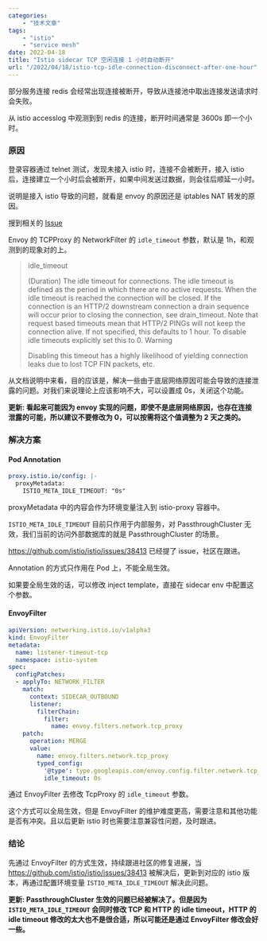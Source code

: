 ```yaml
---
categories:
    - "技术文章"
tags:
    - "istio"
    - "service mesh"
date: 2022-04-18
title: "Istio sidecar TCP 空闲连接 1 小时自动断开"
url: "/2022/04/18/istio-tcp-idle-connection-disconnect-after-one-hour"
---
```


部分服务连接 redis 会经常出现连接被断开，导致从连接池中取出连接发送请求时会失败。

从 istio accesslog 中观测到到 redis 的连接，断开时间通常是 3600s 即一个小时。

<!--more-->

### 原因

登录容器通过 telnet 测试，发现未接入 istio 时，连接不会被断开，接入 istio 后，连接建立一个小时后会被断开，如果中间发送过数据，则会往后顺延一小时。

说明是接入 istio 导致的问题，就看是 envoy 的原因还是 iptables NAT 转发的原因。

搜到相关的 [Issue](https://github.com/istio/istio/issues/24387)

Envoy 的 TCPProxy 的 NetworkFilter 的 `idle_timeout` 参数，默认是 1h，和观测到的现象对的上。

> idle_timeout
>
> (Duration) The idle timeout for connections. The idle timeout is defined as the period in which there are no active requests. When the idle timeout is reached the connection will be closed. If the connection is an HTTP/2 downstream connection a drain sequence will occur prior to closing the connection, see drain_timeout. Note that request based timeouts mean that HTTP/2 PINGs will not keep the connection alive. If not specified, this defaults to 1 hour. To disable idle timeouts explicitly set this to 0.
> Warning
> 
> Disabling this timeout has a highly likelihood of yielding connection leaks due to lost TCP FIN packets, etc.

从文档说明中来看，目的应该是，解决一些由于底层网络原因可能会导致的连接泄露的问题。对我们来说理论上应该影响不大，可以设置成 0s，关闭这个功能。

**更新: 看起来可能因为 envoy 实现的问题，即使不是底层网络原因，也存在连接泄露的可能，所以建议不要修改为 0，可以按需将这个值调整为 2 天之类的。**

### 解决方案

#### Pod Annotation

```yaml
proxy.istio.io/config: |-
  proxyMetadata:
    ISTIO_META_IDLE_TIMEOUT: "0s"
```

proxyMetadata 中的内容会作为环境变量注入到 istio-proxy 容器中。

`ISTIO_META_IDLE_TIMEOUT` 目前只作用于内部服务，对 PassthroughCluster 无效，我们当前的访问外部数据库的就是 PassthroughCluster 的场景。

https://github.com/istio/istio/issues/38413 已经提了 issue，社区在跟进。

Annotation 的方式只作用在 Pod 上，不能全局生效。

如果要全局生效的话，可以修改 inject template，直接在 sidecar env 中配置这个参数。

#### EnvoyFilter

```yaml
apiVersion: networking.istio.io/v1alpha3
kind: EnvoyFilter
metadata:
  name: listener-timeout-tcp
  namespace: istio-system
spec:
  configPatches:
  - applyTo: NETWORK_FILTER
    match:
      context: SIDECAR_OUTBOUND
      listener:
        filterChain:
          filter:
            name: envoy.filters.network.tcp_proxy
    patch:
      operation: MERGE
      value:
        name: envoy.filters.network.tcp_proxy
        typed_config:
          '@type': type.googleapis.com/envoy.config.filter.network.tcp_proxy.v2.TcpProxy
          idle_timeout: 0s
```

通过 EnvoyFilter 去修改 TcpProxy 的 `idle_timeout` 参数。

这个方式可以全局生效，但是 EnvoyFilter 的维护难度更高，需要注意和其他功能是否有冲突。且以后更新 istio 时也需要注意兼容性问题，及时跟进。

### 结论

先通过 EnvoyFilter 的方式生效，持续跟进社区的修复进展，当 https://github.com/istio/istio/issues/38413 被解决后，更新到对应的 istio 版本，再通过配置环境变量 `ISTIO_META_IDLE_TIMEOUT` 解决此问题。

**更新: PassthroughCluster 生效的问题已经被解决了。但是因为 `ISTIO_META_IDLE_TIMEOUT` 会同时修改 TCP 和 HTTP 的 idle timeout，HTTP 的 idle timeout 修改的太大也不是很合适，所以可能还是通过 EnvoyFilter 修改会好一些。**
